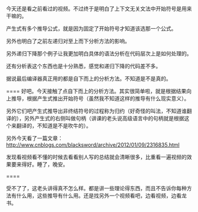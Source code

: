 今天还是看之前看过的视频。不过终于是明白了上下文无关文法中开始符号是用来干嘛的。

产生式有多个推导公式，就是因为固定了开始符号才知道该选那一个公式。

另外也明白了之前左递归对至上而下分析方法的影响。

另外递归下降那个例子让我更加明白具体的语法分析在代码层次上是如何处理的。

还有分析表这个东西也是十分熟悉，感觉和递归下降的代码差不多。

据说最后编译器真正用的都是自下而上的分析方法。不知道是不是真的。

====
好吧。今天接触了点自下而上的分析方法。其实很简单啦，就是根据结果向上推导，根据产生式推出开始符号（虽然我不知道这样的推导有什么现实意义）。

另外它们吧产生式推导出非终结符号的过程称为归约（好奇怪的叫法，不知道谁翻译的），另外产生式的右侧叫做句柄（讲课的老头说高级语言中的句柄就是根据这个来翻译的，不知道是不是吹牛的）。

另外今天看了一篇文章：http://www.cnblogs.com/blacksword/archive/2012/01/09/2316835.html

发现看视频看不懂的时候去看看别人写的总结就会清晰很多，比重看一遍视频的效果要来得好。睡了，晚安。

====

受不了了，这老头讲得真不怎么样。都是讲一些理论得东西，而且不告诉你每种方法有什么用，这些推导有什么用。还是找另外一个视频看吧，边看视频，边看龙书。